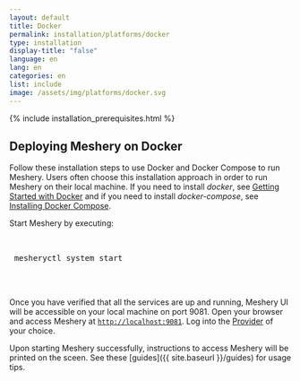 ```yaml
---
layout: default
title: Docker
permalink: installation/platforms/docker
type: installation
display-title: "false"
language: en
lang: en
categories: en
list: include
image: /assets/img/platforms/docker.svg
---
```


{% include installation_prerequisites.html %}

## Deploying Meshery on Docker

Follow these installation steps to use Docker and Docker Compose to run Meshery. Users often choose this installation approach in order to run Meshery on their local machine. If you need to install *docker*, see [Getting Started with Docker](https://docs.docker.com/get-started/) and if you need to install *docker-compose*, see [Installing Docker Compose](https://docs.docker.com/compose/install/). 

Start Meshery by executing:

 <pre class="codeblock-pre">
 <div class="codeblock"><div class="clipboardjs">
 mesheryctl system start
 </div></div>
 </pre>

Once you have verified that all the services are up and running, Meshery UI will be accessible on your local machine on port 9081. Open your browser and access Meshery at [`http://localhost:9081`](http://localhost:9081). Log into the [Provider](/extensibility/providers) of your choice.

Upon starting Meshery successfully, instructions to access Meshery will be printed on the sceen. See these [guides]({{ site.baseurl }}/guides) for usage tips.
